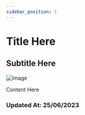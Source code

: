 ```yaml
---
sidebar_position: 1
---
```


# Title Here
## Subtitle Here

![image](https://www.digitalmomblog.com/wp-content/uploads/2019/04/star-wars-memes.jpeg.webp)

Content Here

### Updated At: 25/06/2023
